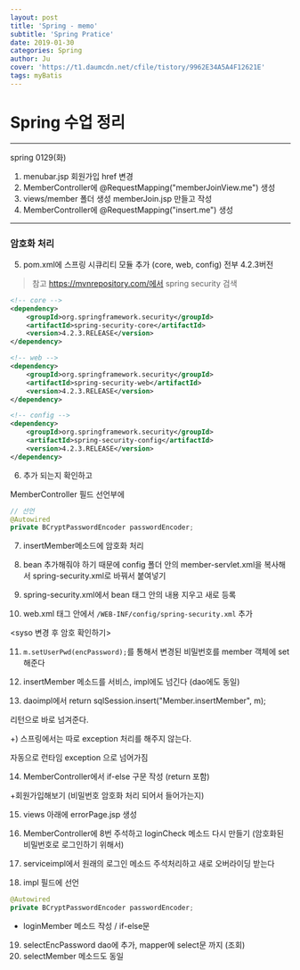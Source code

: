 ```yaml
---
layout: post
title: 'Spring - memo'
subtitle: 'Spring Pratice'
date: 2019-01-30
categories: Spring
author: Ju
cover: 'https://t1.daumcdn.net/cfile/tistory/9962E34A5A4F12621E'
tags: myBatis
---
```


# Spring 수업 정리

---

spring 0129(화)

1. menubar.jsp 회원가입 href 변경
2. MemberController에 @RequestMapping("memberJoinView.me") 생성
3. views/member 폴더 생성 memberJoin.jsp 만들고 작성
4. MemberController에 @RequestMapping("insert.me") 생성

---

### 암호화 처리

5. pom.xml에 스프링 시큐리티 모듈 추가 (core, web, config) 전부 4.2.3버전

> 참고 https://mvnrepository.com/에서 spring security 검색


``` xml
<!-- core -->
<dependency>
    <groupId>org.springframework.security</groupId>
    <artifactId>spring-security-core</artifactId>
    <version>4.2.3.RELEASE</version>
</dependency>

<!-- web -->
<dependency>
    <groupId>org.springframework.security</groupId>
    <artifactId>spring-security-web</artifactId>
    <version>4.2.3.RELEASE</version>
</dependency>

<!-- config -->
<dependency>
    <groupId>org.springframework.security</groupId>
    <artifactId>spring-security-config</artifactId>
    <version>4.2.3.RELEASE</version>
</dependency>
```

6. 추가 되는지 확인하고

MemberController 필드 선언부에

``` java
// 선언
@Autowired
private BCryptPasswordEncoder passwordEncoder;
```

7. insertMember메소드에 암호화 처리
8. bean 추가해줘야 하기 때문에 config 폴더 안의 member-servlet.xml을 복사해서 spring-security.xml로 바꿔서 붙여넣기

9. spring-security.xml에서 bean 태그 안의 내용 지우고 새로 등록
10. web.xml <param-value>태그 안에서 `/WEB-INF/config/spring-security.xml` 추가

<syso 변경 후 암호 확인하기>

11. `m.setUserPwd(encPassword);`를 통해서 변경된 비밀번호를 member 객체에 set 해준다

12. insertMember 메소드를 서비스, impl에도 넘긴다 (dao에도 동일)

13. daoimpl에서 return sqlSession.insert("Member.insertMember", m);

리턴으로 바로 넘겨준다.


+) 스프링에서는 따로 exception 처리를 해주지 않는다.

자동으로 런타임 exception 으로 넘어가짐


14. MemberController에서 if-else 구문 작성 (return 포함)

+회원가입해보기 (비밀번호 암호화 처리 되어서 들어가는지)



15. views 아래에 errorPage.jsp 생성

16. MemberController에 8번 주석하고 loginCheck 메소드 다시 만들기 (암호화된 비밀번호로 로그인하기 위해서)

17. serviceimpl에서 원래의 로그인 메소드 주석처리하고 새로 오버라이딩 받는다

18. impl 필드에 선언

``` java
@Autowired
private BCryptPasswordEncoder passwordEncoder;
```

+ loginMember 메소드 작성 / if-else문

19. selectEncPassword dao에 추가, mapper에 select문 까지 (조회)
20. selectMember 메소드도 동일


​
